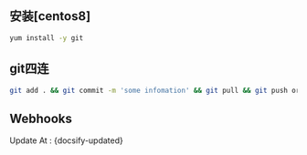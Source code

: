 ## 安装[centos8]

```bash
yum install -y git
```

## git四连

```bash
git add . && git commit -m 'some infomation' && git pull && git push orgin
```

## Webhooks







Update At : {docsify-updated}